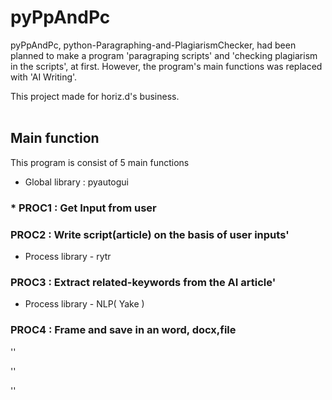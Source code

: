 # pyPpAndPc
pyPpAndPc, python-Paragraphing-and-PlagiarismChecker, had been planned to make a program 'paragraping scripts' and 'checking plagiarism in the scripts', at first.
However, the program's main functions was replaced with 'AI Writing'.
<br>

This project made for horiz.d's business.
<br><br>


## Main function
This program is consist of 5 main functions
<br>
  * Global library : pyautogui

### * PROC1 : Get Input from user

### PROC2 : Write script(article) on the basis of user inputs'
  *  Process library - rytr 

### PROC3 : Extract related-keywords from the AI article' 
  * Process library - NLP( Yake )

### PROC4 : Frame and save in an word, docx,file


'' 

'' 

''


